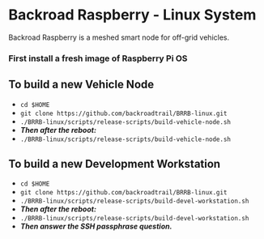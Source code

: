 # Backroad Raspberry - Linux System
Backroad Raspberry is a meshed smart node for off-grid vehicles.

### First install a fresh image of Raspberry Pi OS


## To build a new Vehicle Node
  * `cd $HOME`
  * `git clone https://github.com/backroadtrail/BRRB-linux.git`
  * `./BRRB-linux/scripts/release-scripts/build-vehicle-node.sh`
  * ***Then after the reboot:***
  * `./BRRB-linux/scripts/release-scripts/build-vehicle-node.sh`


## To build a new Development Workstation
  * `cd $HOME`
  * `git clone https://github.com/backroadtrail/BRRB-linux.git`
  * `./BRRB-linux/scripts/release-scripts/build-devel-workstation.sh`
  * ***Then after the reboot:***
  * `./BRRB-linux/scripts/release-scripts/build-devel-workstation.sh`
  * ***Then answer the SSH passphrase question.***
